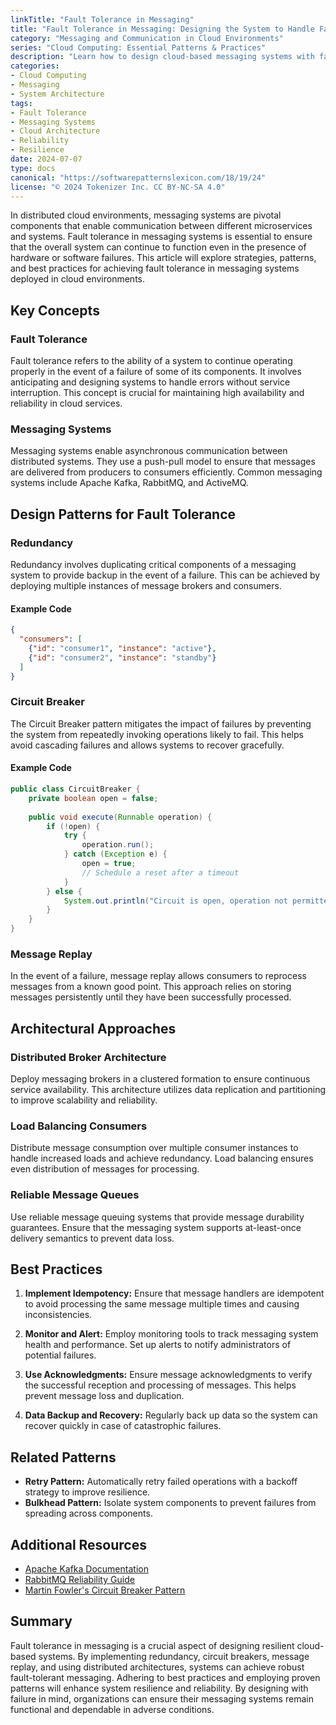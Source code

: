 ```yaml
---
linkTitle: "Fault Tolerance in Messaging"
title: "Fault Tolerance in Messaging: Designing the System to Handle Failures Gracefully"
category: "Messaging and Communication in Cloud Environments"
series: "Cloud Computing: Essential Patterns & Practices"
description: "Learn how to design cloud-based messaging systems with fault tolerance to ensure reliability and resilience in the face of system failures."
categories:
- Cloud Computing
- Messaging
- System Architecture
tags:
- Fault Tolerance
- Messaging Systems
- Cloud Architecture
- Reliability
- Resilience
date: 2024-07-07
type: docs
canonical: "https://softwarepatternslexicon.com/18/19/24"
license: "© 2024 Tokenizer Inc. CC BY-NC-SA 4.0"
---
```



In distributed cloud environments, messaging systems are pivotal components that enable communication between different microservices and systems. Fault tolerance in messaging systems is essential to ensure that the overall system can continue to function even in the presence of hardware or software failures. This article will explore strategies, patterns, and best practices for achieving fault tolerance in messaging systems deployed in cloud environments.

## Key Concepts

### Fault Tolerance

Fault tolerance refers to the ability of a system to continue operating properly in the event of a failure of some of its components. It involves anticipating and designing systems to handle errors without service interruption. This concept is crucial for maintaining high availability and reliability in cloud services.

### Messaging Systems

Messaging systems enable asynchronous communication between distributed systems. They use a push-pull model to ensure that messages are delivered from producers to consumers efficiently. Common messaging systems include Apache Kafka, RabbitMQ, and ActiveMQ.

## Design Patterns for Fault Tolerance

### Redundancy

Redundancy involves duplicating critical components of a messaging system to provide backup in the event of a failure. This can be achieved by deploying multiple instances of message brokers and consumers.

#### Example Code

```json
{
  "consumers": [
    {"id": "consumer1", "instance": "active"},
    {"id": "consumer2", "instance": "standby"}
  ]
}
```

### Circuit Breaker

The Circuit Breaker pattern mitigates the impact of failures by preventing the system from repeatedly invoking operations likely to fail. This helps avoid cascading failures and allows systems to recover gracefully.

#### Example Code

```java
public class CircuitBreaker {
    private boolean open = false;
    
    public void execute(Runnable operation) {
        if (!open) {
            try {
                operation.run();
            } catch (Exception e) {
                open = true;
                // Schedule a reset after a timeout
            }
        } else {
            System.out.println("Circuit is open, operation not permitted");
        }
    }
}
```

### Message Replay

In the event of a failure, message replay allows consumers to reprocess messages from a known good point. This approach relies on storing messages persistently until they have been successfully processed.

## Architectural Approaches

### Distributed Broker Architecture

Deploy messaging brokers in a clustered formation to ensure continuous service availability. This architecture utilizes data replication and partitioning to improve scalability and reliability.

### Load Balancing Consumers

Distribute message consumption over multiple consumer instances to handle increased loads and achieve redundancy. Load balancing ensures even distribution of messages for processing.

### Reliable Message Queues

Use reliable message queuing systems that provide message durability guarantees. Ensure that the messaging system supports at-least-once delivery semantics to prevent data loss.

## Best Practices

1. **Implement Idempotency:** Ensure that message handlers are idempotent to avoid processing the same message multiple times and causing inconsistencies.

2. **Monitor and Alert:** Employ monitoring tools to track messaging system health and performance. Set up alerts to notify administrators of potential failures.

3. **Use Acknowledgments:** Ensure message acknowledgments to verify the successful reception and processing of messages. This helps prevent message loss and duplication.

4. **Data Backup and Recovery:** Regularly back up data so the system can recover quickly in case of catastrophic failures.

## Related Patterns

- **Retry Pattern:** Automatically retry failed operations with a backoff strategy to improve resilience.
- **Bulkhead Pattern:** Isolate system components to prevent failures from spreading across components.

## Additional Resources

- [Apache Kafka Documentation](https://kafka.apache.org/documentation/)
- [RabbitMQ Reliability Guide](https://www.rabbitmq.com/reliability.html)
- [Martin Fowler's Circuit Breaker Pattern](https://martinfowler.com/bliki/CircuitBreaker.html)

## Summary

Fault tolerance in messaging is a crucial aspect of designing resilient cloud-based systems. By implementing redundancy, circuit breakers, message replay, and using distributed architectures, systems can achieve robust fault-tolerant messaging. Adhering to best practices and employing proven patterns will enhance system resilience and reliability. By designing with failure in mind, organizations can ensure their messaging systems remain functional and dependable in adverse conditions.
